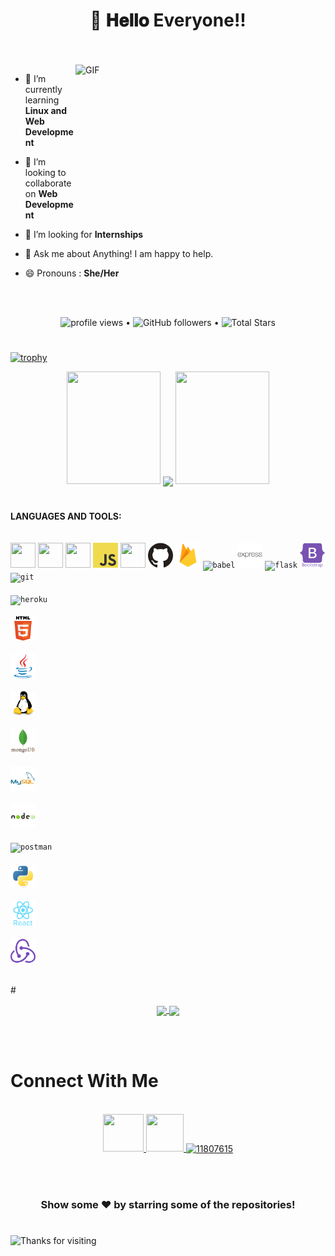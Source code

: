 <h1 align="center">
  👋 𝐇𝐞𝐥𝐥𝐨 Everyone!!
</h1>

<br/>
<br/>
<a target="_blank">
  <img align="right" height="250" width="400" alt="GIF" src="https://media.giphy.com/media/EY93ZrEyn74w9rB3o0/giphy.gif">
</a>

- 🔭 I’m currently learning **Linux and Web Development**

- 👯 I’m looking to collaborate on **Web Development**
- 🤔 I’m looking for **Internships**
- 💬 Ask me about Anything! I am happy to help.
- 😄 Pronouns : **She/Her**

<br/>
<br/>

<p align="center">
  <img src="https://gpvc.arturio.dev/paprajapati9" alt="profile views"> •  
  <img alt="GitHub followers" src="https://img.shields.io/github/followers/paprajapati9?label=Followers&style=social"> •   
  <img src="https://img.shields.io/github/stars/paprajapati9?label=Stars" alt="Total Stars">
</p>

#

[![trophy](https://github-profile-trophy.vercel.app/?username=paprajapati9&column=8&margin-w=15&margin-h=15&no-bg=true&no-frame=true&theme=juicyfresh)](https://github.com/paprajapati9)

<p align="center">
  <a>
    <img height="180" width="150" src="https://i.pinimg.com/originals/5a/4a/f6/5a4af6d23c1981fbe04d131c88c2031d.png">
    <img align="center" src="https://github-readme-streak-stats.herokuapp.com/?user=paprajapati9&theme=dark&hide_border=true"/>
    <img height="180" width="150" src="https://i.pinimg.com/originals/5a/4a/f6/5a4af6d23c1981fbe04d131c88c2031d.png">
  </a>
</p>

#

**LANGUAGES AND TOOLS:**  
<br/>
<br/>
<code><img height="40" width="40" src="https://www.naveedashfaq.me/img/c++.png"></code>
<code><img height="40" width="40" src="https://cdn.iconscout.com/icon/free/png-512/c-programming-569564.png"></code>
<code><img height="40" width="40" src="https://cdn.iconscout.com/icon/free/png-256/css-131-722685.png"></code>
<code><img height="40" width="40" src="https://raw.githubusercontent.com/github/explore/80688e429a7d4ef2fca1e82350fe8e3517d3494d/topics/javascript/javascript.png"></code>
<code><img height="40" width="40" src="https://upload.wikimedia.org/wikipedia/commons/thumb/3/3f/Git_icon.svg/1024px-Git_icon.svg.png"></code>
<code><img height="40" width="40" src="https://raw.githubusercontent.com/github/explore/80688e429a7d4ef2fca1e82350fe8e3517d3494d/topics/github-api/github-api.png"></code>
<code><img height="40" width="40" src="https://raw.githubusercontent.com/github/explore/80688e429a7d4ef2fca1e82350fe8e3517d3494d/topics/firebase/firebase.png"></code>
<code><img src="https://www.vectorlogo.zone/logos/babeljs/babeljs-icon.svg" alt="babel" width="40" height="40"/></code>
<code><img src="https://raw.githubusercontent.com/devicons/devicon/master/icons/express/express-original-wordmark.svg" alt="express" width="40" height="40"/></code>
<code><img src="https://www.vectorlogo.zone/logos/pocoo_flask/pocoo_flask-icon.svg" alt="flask" width="40" height="40"/></code>
<code><img src="https://raw.githubusercontent.com/devicons/devicon/master/icons/bootstrap/bootstrap-plain-wordmark.svg" alt="bootstrap" width="40" height="40"/></code>
<code> <img src="https://www.vectorlogo.zone/logos/git-scm/git-scm-icon.svg" alt="git" width="40" height="40"/> </code> 
<code> <img src="https://www.vectorlogo.zone/logos/heroku/heroku-icon.svg" alt="heroku" width="40" height="40"/> </code> 
<code> <img src="https://raw.githubusercontent.com/devicons/devicon/master/icons/html5/html5-original-wordmark.svg" alt="html5" width="40" height="40"/> </code> 
<code> <img src="https://raw.githubusercontent.com/devicons/devicon/master/icons/java/java-original.svg" alt="java" width="40" height="40"/> </code> 
<code> <img src="https://raw.githubusercontent.com/devicons/devicon/master/icons/linux/linux-original.svg" alt="linux" width="40" height="40"/> </code> 
<code> <img src="https://raw.githubusercontent.com/devicons/devicon/master/icons/mongodb/mongodb-original-wordmark.svg" alt="mongodb" width="40" height="40"/> </code> 
<code> <img src="https://raw.githubusercontent.com/devicons/devicon/master/icons/mysql/mysql-original-wordmark.svg" alt="mysql" width="40" height="40"/> </code> 
<code> <img src="https://raw.githubusercontent.com/devicons/devicon/master/icons/nodejs/nodejs-original-wordmark.svg" alt="nodejs" width="40" height="40"/> </code> 
<code> <img src="https://www.vectorlogo.zone/logos/getpostman/getpostman-icon.svg" alt="postman" width="40" height="40"/> </code> 
<code> <img src="https://raw.githubusercontent.com/devicons/devicon/master/icons/python/python-original.svg" alt="python" width="40" height="40"/> </code> 
<code> <img src="https://raw.githubusercontent.com/devicons/devicon/master/icons/react/react-original-wordmark.svg" alt="react" width="40" height="40"/> </code> 
<code> <img src="https://raw.githubusercontent.com/devicons/devicon/master/icons/redux/redux-original.svg" alt="redux" width="40" height="40"/> </code>

<br/>
#

<p align="center">
    <a href="https://github.com/paprajapati9">
        <img align="center" src="https://github-readme-stats.vercel.app/api?username=paprajapati9&show_icons=true&hide_border=true&title_color=94b4a4&amp&icon_color=FFFFFF&amp&text_color=FFFFFF&amp&bg_color=000000&count_private=true&include_all_commits=true"/>
    </a>
    <a href="https://github.com/paprajapati9">
        <img align="center" height="195px" src="https://github-readme-stats.vercel.app/api/top-langs/?username=paprajapati9&text_color=FFFFFF&bg_color=000000&title_color=94b4a4&langs_count=15&layout=compact&hide_border=true&area=true" />
    </a>
</p>
</details>

</a>

<br>
<br>

</p>
<h1>
         Connect With Me
  
</h1>

<p align="center">
    <br>
    <a href="https://www.linkedin.com/in/pankaj-prajapati-668982163/" target="_blank">
        <code><img height="60" width="65" src="https://www.freepnglogos.com/uploads/linkedin-in-logo-png-1.png"/></code>
    </a>
    <a href="https://www.hackerrank.com/paprajapati9" target="_blank">
        <code><img height="60" width="60" src="https://cdn4.iconfinder.com/data/icons/logos-and-brands/512/160_Hackerrank_logo_logos-512.png"/></code>
    </a>
    <a href="https://stackoverflow.com/users/11807615/pankaj-prajapati" target="blank">
        <img align="center" src="https://raw.githubusercontent.com/rahuldkjain/github-profile-readme-generator/master/src/images/icons/Social/stack-overflow.svg" alt="11807615" height="30" width="40"/>
    </a>
</p>

</code>

<br/>
<br/>
</p>
<div align="center">

### Show some ❤️ by starring some of the repositories!

</div>

#
<img height="120" alt="Thanks for visiting " width="100%" src="https://raw.githubusercontent.com/BrunnerLivio/brunnerlivio/master/images/marquee.svg" />